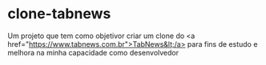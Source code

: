 # clone-tabnews
Um projeto que tem como objetivor criar um clone do &lt;a href="https://www.tabnews.com.br">TabNews&lt;/a> para fins de estudo e melhora na minha capacidade como desenvolvedor 
